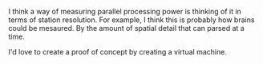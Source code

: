 I think a way of measuring parallel processing power is thinking of it in terms of station resolution. For example, I think this is probably how brains could be mesaured. By the amount of spatial detail that can parsed at a time.

I'd love to create a proof of concept by creating a virtual machine.